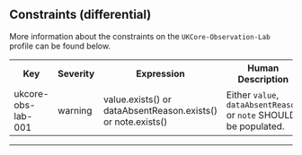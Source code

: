 ## Constraints (differential)

More information about the constraints on the <code>UKCore-Observation-Lab</code> profile can be found below.

<table class="assets">
<tr>
<th width="15%">Key</th>
<th width="10%">Severity</th>
<th width="30%">Expression</th>
<th width="45%">Human Description</th>
</tr>
<tr>
<td>ukcore-obs-lab-001</td>
<td>warning</td>
<td>value.exists() or dataAbsentReason.exists() or note.exists()</td>
<td>Either <code>value</code>, <code>dataAbsentReason</code> or <code>note</code> SHOULD be populated.</td>
</tr>
</table>

---